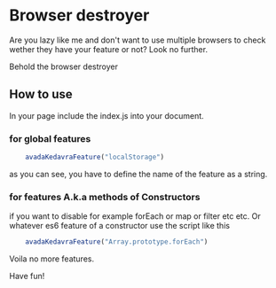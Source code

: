# Browser destroyer

Are you lazy like me and don't want to use multiple browsers to check wether they have your feature or not? Look no further. 

Behold the browser destroyer

## How to use

In your page include the index.js into your document.

### for global features

```javascript
	avadaKedavraFeature("localStorage")
```

as you can see, you have to define the name of the feature as a string.


### for features A.k.a methods of Constructors

if you want to disable for example forEach or map or filter etc etc. Or whatever es6 feature of a constructor use the script like this

```javascript
	avadaKedavraFeature("Array.prototype.forEach")
```

Voila no more features. 

Have fun!